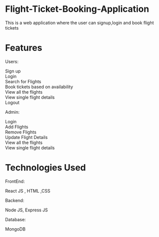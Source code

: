 # Flight-Ticket-Booking-Application
This is a web application where the user can signup,login and book flight tickets

# Features

Users:

Sign up\
Login\
Search for Flights\
Book tickets based on availability\
View all the flights\
View single flight details\
Logout

Admin:

Login\
Add Flights\
Remove Flights\
Update Flight Details\
View all the flights\
View single flight details

# Technologies Used

FrontEnd:

React JS , HTML ,CSS

Backend:

Node JS, Express JS

Database:

MongoDB
